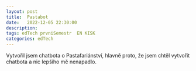 ```yaml
---
layout: post
title:  Pastabot
date:   2022-12-05 22:30:00
description: 
tags: edTech prvniSemestr  EN KISK
categories: edTech
---
```


Vytvořil jsem chatbota o Pastafariánství, hlavně proto, že jsem chtěl vytvořit chatbota a nic lepšího mě nenapadlo.

<script src="https://account.snatchbot.me/share-bot-widget.js" host="https://account.snatchbot.me" apikey="6986175678fd3a3446c7d571ecfcbd5b"></script> 